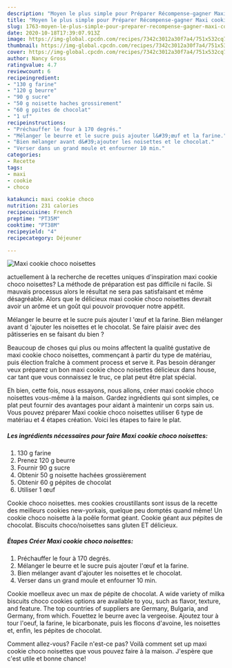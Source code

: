 ```yaml
---
description: "Moyen le plus simple pour Préparer Récompense-gagner Maxi cookie choco noisettes"
title: "Moyen le plus simple pour Préparer Récompense-gagner Maxi cookie choco noisettes"
slug: 1763-moyen-le-plus-simple-pour-preparer-recompense-gagner-maxi-cookie-choco-noisettes
date: 2020-10-18T17:39:07.913Z
image: https://img-global.cpcdn.com/recipes/7342c3012a30f7a4/751x532cq70/maxi-cookie-choco-noisettes-photo-principale-de-la-recette.jpg
thumbnail: https://img-global.cpcdn.com/recipes/7342c3012a30f7a4/751x532cq70/maxi-cookie-choco-noisettes-photo-principale-de-la-recette.jpg
cover: https://img-global.cpcdn.com/recipes/7342c3012a30f7a4/751x532cq70/maxi-cookie-choco-noisettes-photo-principale-de-la-recette.jpg
author: Nancy Gross
ratingvalue: 4.7
reviewcount: 6
recipeingredient:
- "130 g farine"
- "120 g beurre"
- "90 g sucre"
- "50 g noisette haches grossirement"
- "60 g ppites de chocolat"
- "1 uf"
recipeinstructions:
- "Préchauffer le four à 170 degrés."
- "Mélanger le beurre et le sucre puis ajouter l&#39;œuf et la farine."
- "Bien mélanger avant d&#39;ajouter les noisettes et le chocolat."
- "Verser dans un grand moule et enfourner 10 min."
categories:
- Recette
tags:
- maxi
- cookie
- choco

katakunci: maxi cookie choco 
nutrition: 231 calories
recipecuisine: French
preptime: "PT35M"
cooktime: "PT38M"
recipeyield: "4"
recipecategory: Déjeuner

---
```



![Maxi cookie choco noisettes](https://img-global.cpcdn.com/recipes/7342c3012a30f7a4/751x532cq70/maxi-cookie-choco-noisettes-photo-principale-de-la-recette.jpg)

actuellement à la recherche de recettes uniques d'inspiration maxi cookie choco noisettes? La méthode de préparation est pas difficile ni facile. Si mauvais processus alors le résultat ne sera pas satisfaisant et même désagréable. Alors que le délicieux maxi cookie choco noisettes devrait avoir un arôme et un goût qui pouvoir provoquer notre appétit.

Mélanger le beurre et le sucre puis ajouter l &#39;œuf et la farine. Bien mélanger avant d &#39;ajouter les noisettes et le chocolat. Se faire plaisir avec des pâtisseries en se faisant du bien ?

Beaucoup de choses qui plus ou moins affectent la qualité gustative de maxi cookie choco noisettes, commençant à partir du type de matériau, puis élection fraîche à comment process et serve it. Pas besoin déranger veux préparez un bon maxi cookie choco noisettes délicieux dans house, car tant que vous connaissez le truc, ce plat peut être plat spécial.


Eh bien, cette fois, nous essayons, nous allons, créer maxi cookie choco noisettes vous-même à la maison. Gardez ingrédients qui sont simples, ce plat peut fournir des avantages pour aidant à maintenir un corps sain us. Vous pouvez préparer Maxi cookie choco noisettes utiliser 6 type de matériau et 4 étapes création. Voici les étapes to faire le plat.

<!--inarticleads1-->

##### Les ingrédients nécessaires pour faire Maxi cookie choco noisettes:

1.  130 g farine
1. Prenez 120 g beurre
1. Fournir 90 g sucre
1. Obtenir 50 g noisette hachées grossièrement
1. Obtenir 60 g pépites de chocolat
1. Utiliser 1 œuf


Cookie choco noisettes. mes cookies croustillants sont issus de la recette des meilleurs cookies new-yorkais, quelque peu domptés quand même! Un cookie choco noisette à la poêle format géant. Cookie géant aux pépites de chocolat. Biscuits choco/noisettes sans gluten ET délicieux. 

<!--inarticleads2-->

##### Étapes Créer Maxi cookie choco noisettes:

1. Préchauffer le four à 170 degrés.
1. Mélanger le beurre et le sucre puis ajouter l&#39;œuf et la farine.
1. Bien mélanger avant d&#39;ajouter les noisettes et le chocolat.
1. Verser dans un grand moule et enfourner 10 min.


Cookie moelleux avec un max de pépite de chocolat. A wide variety of milka biscuits choco cookies options are available to you, such as flavor, texture, and feature. The top countries of suppliers are Germany, Bulgaria, and Germany, from which. Fouettez le beurre avec la vergeoise. Ajoutez tour à tour l&#39;oeuf, la farine, le bicarbonate, puis les flocons d&#39;avoine, les noisettes et, enfin, les pépites de chocolat. 


Comment allez-vous? Facile n'est-ce pas? Voilà comment set up maxi cookie choco noisettes que vous pouvez faire à la maison. J'espère que c'est utile et bonne chance!
